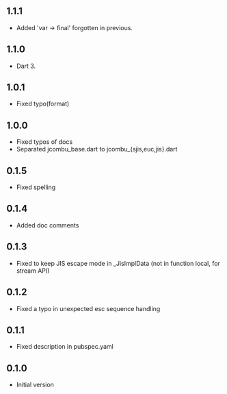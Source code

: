 ## 1.1.1

- Added 'var -> final' forgotten in previous.

## 1.1.0

- Dart 3.

## 1.0.1

- Fixed typo(format)

## 1.0.0

- Fixed typos of docs
- Separated jcombu_base.dart to jcombu_{sjis,euc,jis}.dart

## 0.1.5

- Fixed spelling

## 0.1.4

- Added doc comments

## 0.1.3

- Fixed to keep JIS escape mode in _JisImplData (not in function local, for stream API)

## 0.1.2

- Fixed a typo in unexpected esc sequence handling

## 0.1.1

- Fixed description in pubspec.yaml

## 0.1.0

- Initial version
